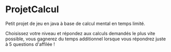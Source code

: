 ProjetCalcul
============

Petit projet de jeu en java à base de calcul mental en temps limité.

Choisissez votre niveau et répondez aux calculs demandés le plus vite possible, vous gagnerez du temps additionnel lorsque vous répondrez juste à 5 questions d'affilée !
